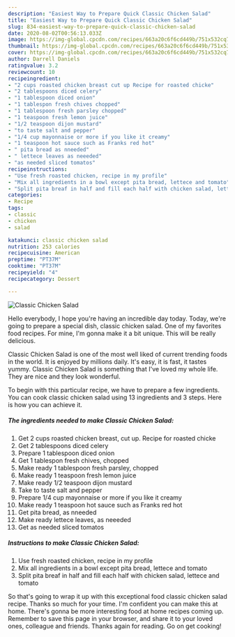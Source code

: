 ```yaml
---
description: "Easiest Way to Prepare Quick Classic Chicken Salad"
title: "Easiest Way to Prepare Quick Classic Chicken Salad"
slug: 834-easiest-way-to-prepare-quick-classic-chicken-salad
date: 2020-08-02T00:56:13.033Z
image: https://img-global.cpcdn.com/recipes/663a20c6f6cd449b/751x532cq70/classic-chicken-salad-recipe-main-photo.jpg
thumbnail: https://img-global.cpcdn.com/recipes/663a20c6f6cd449b/751x532cq70/classic-chicken-salad-recipe-main-photo.jpg
cover: https://img-global.cpcdn.com/recipes/663a20c6f6cd449b/751x532cq70/classic-chicken-salad-recipe-main-photo.jpg
author: Darrell Daniels
ratingvalue: 3.2
reviewcount: 10
recipeingredient:
- "2 cups roasted chicken breast cut up Recipe for roasted chicke"
- "2 tablespoons diced celery"
- "1 tablespoon diced onion"
- "1 tablespon fresh chives chopped"
- "1 tablespoon fresh parsley chopped"
- "1 teaspoon fresh lemon juice"
- "1/2 teaspoon dijon mustard"
- "to taste salt and pepper"
- "1/4 cup mayonnaise or more if you like it creamy"
- "1 teaspoon hot sauce such as Franks red hot"
- " pita bread as nneeded"
- " lettece leaves as neeeded"
- "as needed sliced tomatos"
recipeinstructions:
- "Use fresh roasted chicken, recipe in my profile"
- "Mix all ingredients in a bowl except pita bread, lettece and tomato"
- "Split pita breaf in half and fill each half with chicken salad, lettece and tomato"
categories:
- Recipe
tags:
- classic
- chicken
- salad

katakunci: classic chicken salad 
nutrition: 253 calories
recipecuisine: American
preptime: "PT37M"
cooktime: "PT37M"
recipeyield: "4"
recipecategory: Dessert

---
```



![Classic Chicken Salad](https://img-global.cpcdn.com/recipes/663a20c6f6cd449b/751x532cq70/classic-chicken-salad-recipe-main-photo.jpg)

Hello everybody, I hope you're having an incredible day today. Today, we're going to prepare a special dish, classic chicken salad. One of my favorites food recipes. For mine, I'm gonna make it a bit unique. This will be really delicious.



Classic Chicken Salad is one of the most well liked of current trending foods in the world. It is enjoyed by millions daily. It's easy, it is fast, it tastes yummy. Classic Chicken Salad is something that I've loved my whole life. They are nice and they look wonderful.


To begin with this particular recipe, we have to prepare a few ingredients. You can cook classic chicken salad using 13 ingredients and 3 steps. Here is how you can achieve it.

<!--inarticleads1-->

##### The ingredients needed to make Classic Chicken Salad:

1. Get 2 cups roasted chicken breast, cut up. Recipe for roasted chicke
1. Get 2 tablespoons diced celery
1. Prepare 1 tablespoon diced onion
1. Get 1 tablespon fresh chives, chopped
1. Make ready 1 tablespoon fresh parsley, chopped
1. Make ready 1 teaspoon fresh lemon juice
1. Make ready 1/2 teaspoon dijon mustard
1. Take to taste salt and pepper
1. Prepare 1/4 cup mayonnaise or more if you like it creamy
1. Make ready 1 teaspoon hot sauce such as Franks red hot
1. Get  pita bread, as nneeded
1. Make ready  lettece leaves, as neeeded
1. Get as needed sliced tomatos




<!--inarticleads2-->

##### Instructions to make Classic Chicken Salad:

1. Use fresh roasted chicken, recipe in my profile
1. Mix all ingredients in a bowl except pita bread, lettece and tomato
1. Split pita breaf in half and fill each half with chicken salad, lettece and tomato




So that's going to wrap it up with this exceptional food classic chicken salad recipe. Thanks so much for your time. I'm confident you can make this at home. There's gonna be more interesting food at home recipes coming up. Remember to save this page in your browser, and share it to your loved ones, colleague and friends. Thanks again for reading. Go on get cooking!
